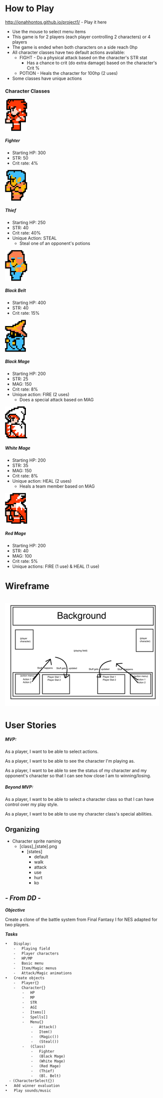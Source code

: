 # How to Play

http://jonahhontos.github.io/project1/ - Play it here

- Use the mouse to select menu items
- This game is for 2 players (each player controlling 2 characters) or 4 players
- The game is ended when both characters on a side reach 0hp
- All character classes have two default actions available:
  - FIGHT - Do a physical attack based on the character's STR stat
    - Has a chance to crit (do extra damage) based on the character's Crit %
  - POTION - Heals the character for 100hp (2 uses)
- Some classes have unique actions

### Character Classes

 ![fighter_default](/assets/fighter_default.png)

##### Fighter

- Starting HP: 300
- STR: 50
- Crit rate: 4%



 ![thief_default](/assets/thief_default.png)

##### Thief

- Starting HP: 250
- STR: 40
- Crit rate: 40%
- Unique Action: STEAL
  - Steal one of an opponent's potions



 ![black_belt_default](/assets/black_belt_default.png)

##### Black Belt

- Starting HP: 400
- STR: 40
- Crit rate: 15%



 ![black_mage_default](/assets/black_mage_default.png)

##### Black Mage

- Starting HP: 200
- STR: 25
- MAG: 150
- Crit rate: 8%
- Unique action: FIRE (2 uses)
  - Does a special attack based on MAG



 ![white_mage_default](/assets/white_mage_default.png)

##### White Mage

- Starting HP: 200
- STR: 35
- MAG: 150
- Crit rate: 8%
- Unique action: HEAL (2 uses)
  - Heals a team member based on MAG



 ![red_mage_default](/assets/red_mage_default.png)

##### Red Mage

- Starting HP: 200
- STR: 40
- MAG: 100
- Crit rate: 5%
- Unique actions: FIRE (1 use) & HEAL (1 use)







# Wireframe

# ![wireframe](/assets/wireframe.png)

# User Stories

##### MVP:

As a player, I want to be able to select actions.

As a player, I want to be able to see the character I'm playing as.

As a player, I want to be able to see the status of my character and my opponent's character so that I can see how close I am to winning/losing.

##### Beyond MVP:

As a player, I want to be able to select a character class so that I can have control over my play style.

As a player, I want to be able to use my character class's special abilities.

## Organizing

- Character sprite naming
  - [class]_[state].png
    - [states]
      - default
      - walk
      - attack
      - use
      - hurt
      - ko

## *- From DD -*

***Objective***

Create a clone of the battle system from Final Fantasy I for NES adapted for two players.

***Tasks***

``` 
•	Display:
	⁃	Playing field
	⁃	Player characters
	⁃	HP/MP
	⁃	Basic menu
	⁃	Item/Magic menus
	⁃	Attack/Magic animations
•	Create objects
	⁃	Player{}
	⁃	Character{}
		⁃	HP
		⁃	MP
		⁃	STR
		⁃	AGI
		⁃	Items[]
		⁃	Spells[]
		⁃	Menu{}
			⁃	Attack()
			⁃	Item()
			⁃	(Magic())
			⁃	(Steal())
		⁃	(Class)
			⁃	Fighter
			⁃	(Black Mage)
			⁃	(White Mage)
			⁃	(Red Mage)
			⁃	(Thief)
            ⁃	(Bl. Belt)
  ⁃	(CharacterSelect{})
•	Add winner evaluation
•	Play sounds/music
```
